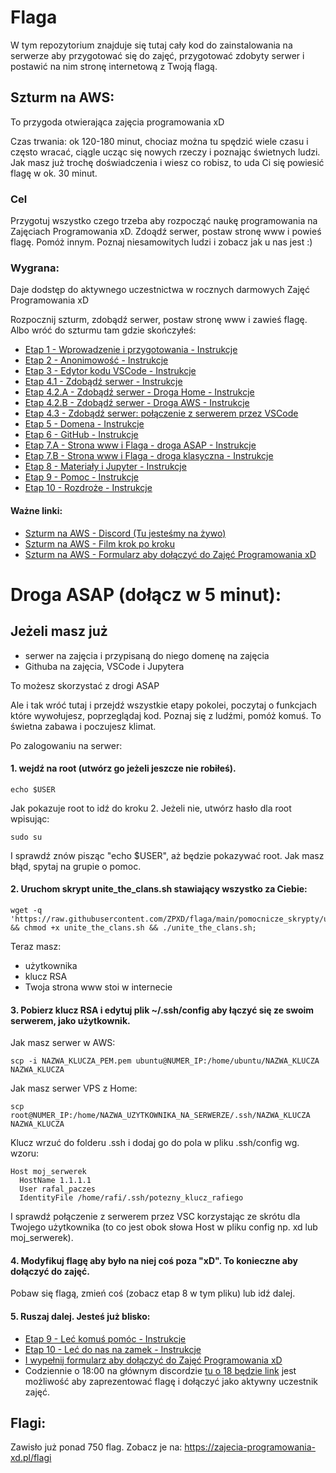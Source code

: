 # Flaga

W tym repozytorium znajduje się tutaj cały kod do zainstalowania na serwerze aby przygotować się do zajęć, przygotować zdobyty serwer i postawić na nim stronę internetową z Twoją flagą.


## Szturm na AWS:

To przygoda otwierająca zajęcia programowania xD

Czas trwania: ok 120-180 minut, chociaz można tu spędzić wiele czasu i często wracać, ciągle ucząc się nowych rzeczy i poznając świetnych ludzi. Jak masz już trochę doświadczenia i wiesz co robisz, to uda Ci się powiesić flagę w ok. 30 minut.

### Cel
Przygotuj wszystko czego trzeba aby rozpocząć naukę programowania na Zajęciach Programowania xD. 
Zdoądź serwer, postaw stronę www i powieś flagę. Pomóż innym.
Poznaj niesamowitych ludzi i zobacz jak u nas jest :)
 
### Wygrana: 
Daje dodstęp do aktywnego uczestnictwa w rocznych darmowych Zajęć Programowania xD

Rozpocznij szturm, zdobądź serwer, postaw stronę www i zawieś flagę. 
Albo wróć do szturmu tam gdzie skończyłeś:

- [Etap 1 - Wprowadzenie i przygotowania - Instrukcje](http://bityl.pl/4TWc5)
- [Etap 2 - Anonimowość - Instrukcje](http://bityl.pl/irUcO)
- [Etap 3 - Edytor kodu VSCode - Instrukcje](http://bityl.pl/7yKAX)
- [Etap 4.1 - Zdobądź serwer - Instrukcje](http://bityl.pl/g7LrS)
- [Etap 4.2.A - Zdobądź serwer - Droga Home - Instrukcje](http://bityl.pl/8tLm2)
- [Etap 4.2.B - Zdobądź serwer - Droga AWS - Instrukcje](http://bityl.pl/i3YCE)
- [Etap 4.3 - Zdobądź serwer: połączenie z serwerem przez VSCode](vfC2s)
- [Etap 5 - Domena - Instrukcje](http://bityl.pl/Q86MW)
- [Etap 6 - GitHub - Instrukcje](http://bityl.pl/wwI8j)
- [Etap 7.A - Strona www i Flaga - droga ASAP - Instrukcje]( http://bityl.pl/o7IM4)
- [Etap 7.B - Strona www i Flaga - droga klasyczna - Instrukcje]( http://bityl.pl/BcfxJ)
- [Etap 8 - Materiały i Jupyter - Instrukcje](http://bityl.pl/7efYd)
- [Etap 9 - Pomoc - Instrukcje](http://bityl.pl/QKsi4)
- [Etap 10 - Rozdroże - Instrukcje](http://bityl.pl/g7LrS)


#### Ważne linki:

- [Szturm na AWS - Discord (Tu jesteśmy na żywo)](https://discord.gg/46JVvHgzqz)
- [Szturm na AWS - Film krok po kroku](https://www.youtube.com/playlist?list=PLaPjE0og8b6Lof4yYXJmdRv5coaVePmI5)
- [Szturm na AWS - Formularz aby dołączyć do Zajęć Programowania xD](https://zajecia-programowania-xd.pl/szturm_na_aws/caly_formularz)


# Droga ASAP (dołącz w 5 minut):

## Jeżeli masz już
- serwer na zajęcia i przypisaną do niego domenę na zajęcia
- Githuba na zajęcia, VSCode i Jupytera

To możesz skorzystać z drogi ASAP 

Ale i tak wróć tutaj i przejdź wszystkie etapy pokolei, poczytaj o funkcjach które wywołujesz, poprzeglądaj kod. Poznaj się z ludźmi, pomóż komuś. To świetna zabawa i poczujesz klimat.

Po zalogowaniu na serwer:

#### 1. wejdź na root (utwórz go jeżeli jeszcze nie robiłeś).
```
echo $USER
```
Jak pokazuje root to idź do kroku 2. Jeżeli nie, utwórz hasło dla root wpisując:
```
sudo su
```
I sprawdź znów pisząc "echo $USER", aż będzie pokazywać root. Jak masz błąd, spytaj na grupie o pomoc.

#### 2. Uruchom skrypt unite_the_clans.sh stawiający wszystko za Ciebie:

```
wget -q 'https://raw.githubusercontent.com/ZPXD/flaga/main/pomocnicze_skrypty/unite_the_clans.sh' && chmod +x unite_the_clans.sh && ./unite_the_clans.sh;
```
Teraz masz:
- użytkownika
- klucz RSA
- Twoja strona www stoi w internecie

#### 3. Pobierz klucz RSA i edytuj plik ~/.ssh/config aby łączyć się ze swoim serwerem, jako użytkownik.

Jak masz serwer w AWS: 
```
scp -i NAZWA_KLUCZA_PEM.pem ubuntu@NUMER_IP:/home/ubuntu/NAZWA_KLUCZA NAZWA_KLUCZA
```
Jak masz serwer VPS z Home:
```
scp root@NUMER_IP:/home/NAZWA_UZYTKOWNIKA_NA_SERWERZE/.ssh/NAZWA_KLUCZA NAZWA_KLUCZA
```
Klucz wrzuć do folderu .ssh i dodaj go do pola w pliku .ssh/config wg. wzoru:

```
Host moj_serwerek
  HostName 1.1.1.1
  User rafal_paczes
  IdentityFile /home/rafi/.ssh/potezny_klucz_rafiego
```

I sprawdź połączenie z serwerem przez VSC korzystając ze skrótu dla Twojego użytkownika (to co jest obok słowa Host w pliku config np. xd lub moj_serwerek).

#### 4. Modyfikuj flagę aby było na niej coś poza "xD". To konieczne aby dołączyć do zajęć.

Pobaw się flagą, zmień coś (zobacz etap 8 w tym pliku) lub idź dalej. 

#### 5. Ruszaj dalej. Jesteś już blisko:
- [Etap 9 - Leć komuś pomóc - Instrukcje](http://bityl.pl/QKsi4)
- [Etap 10 - Leć do nas na zamek - Instrukcje](http://bityl.pl/g7LrS)
- [I wypełnij formularz aby dołączyć do Zajęć Programowania xD](https://zajecia-programowania-xd.pl/szturm_na_aws/caly_formularz)
- Codziennie o 18:00 na głównym discordzie  [tu o 18 będzie link]() jest możliwość aby zaprezentować flagę i dołączyć jako aktywny uczestnik zajęć.


## Flagi: 

Zawisło już ponad 750 flag. Zobacz je na:
https://zajecia-programowania-xd.pl/flagi
